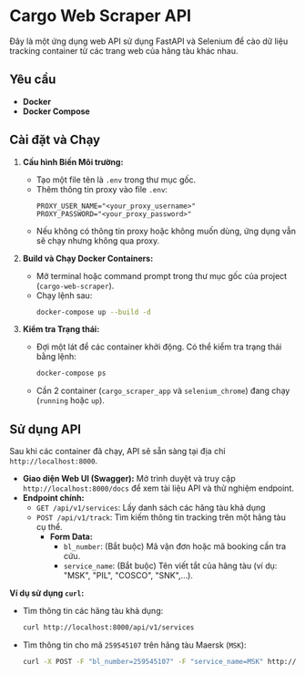 # Cargo Web Scraper API

Đây là một ứng dụng web API sử dụng FastAPI và Selenium để cào dữ liệu tracking container từ các trang web của hãng tàu khác nhau.

## Yêu cầu

* **Docker**
* **Docker Compose**

## Cài đặt và Chạy

1.  **Cấu hình Biến Môi trường:**
    * Tạo một file tên là `.env` trong thư mục gốc.
    * Thêm thông tin proxy vào file `.env`:
        ```dotenv
        PROXY_USER_NAME="<your_proxy_username>"
        PROXY_PASSWORD="<your_proxy_password>"
        ```
    * Nếu không có thông tin proxy hoặc không muốn dùng, ứng dụng vẫn sẽ chạy nhưng không qua proxy.

2.  **Build và Chạy Docker Containers:**
    * Mở terminal hoặc command prompt trong thư mục gốc của project (`cargo-web-scraper`).
    * Chạy lệnh sau:
        ```bash
        docker-compose up --build -d
        ```

3.  **Kiểm tra Trạng thái:**
    * Đợi một lát để các container khởi động. Có thể kiểm tra trạng thái bằng lệnh:
        ```bash
        docker-compose ps
        ```
    * Cần 2 container (`cargo_scraper_app` và `selenium_chrome`) đang chạy (`running` hoặc `up`).

## Sử dụng API

Sau khi các container đã chạy, API sẽ sẵn sàng tại địa chỉ `http://localhost:8000`.

* **Giao diện Web UI (Swagger):** Mở trình duyệt và truy cập `http://localhost:8000/docs` để xem tài liệu API và thử nghiệm endpoint.
* **Endpoint chính:**
    * `GET /api/v1/services`: Lấy danh sách các hãng tàu khả dụng
    * `POST /api/v1/track`: Tìm kiếm thông tin tracking trên một hãng tàu cụ thể.
        * **Form Data:**
            * `bl_number`: (Bắt buộc) Mã vận đơn hoặc mã booking cần tra cứu.
            * `service_name`: (Bắt buộc) Tên viết tắt của hãng tàu (ví dụ: "MSK", "PIL", "COSCO", "SNK",...).

**Ví dụ sử dụng `curl`:**

* Tìm thông tin các hãng tàu khả dụng:
    ```bash
    curl http://localhost:8000/api/v1/services
    ```
* Tìm thông tin cho mã `259545107` trên hãng tàu Maersk (`MSK`):
    ```bash
    curl -X POST -F "bl_number=259545107" -F "service_name=MSK" http://localhost:8000/api/v1/track
    ```